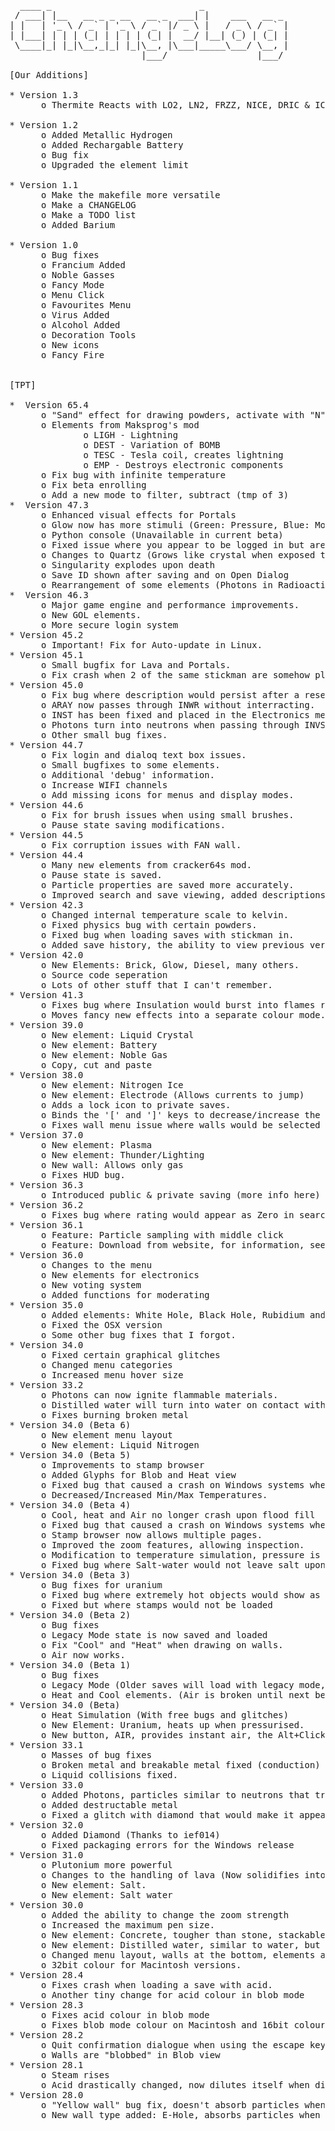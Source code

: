 <pre>

  ____ _                            _                
 / ___| |__   __ _ _ __   __ _  ___| |    ___   __ _ 
| |   | '_ \ / _` | '_ \ / _` |/ _ \ |   / _ \ / _` |
| |___| | | | (_| | | | | (_| |  __/ |__| (_) | (_| |
 \____|_| |_|\__,_|_| |_|\__, |\___|_____\___/ \__, |
                         |___/                 |___/ 

[Our Additions]

* Version 1.3
      o Thermite Reacts with LO2, LN2, FRZZ, NICE, DRIC & ICE

* Version 1.2
      o Added Metallic Hydrogen
      o Added Rechargable Battery
      o Bug fix
      o Upgraded the element limit

* Version 1.1
      o Make the makefile more versatile
      o Make a CHANGELOG
      o Make a TODO list
      o Added Barium

* Version 1.0
      o Bug fixes
      o Francium Added
      o Noble Gasses
      o Fancy Mode
      o Menu Click
      o Favourites Menu
      o Virus Added
      o Alcohol Added
      o Decoration Tools
      o New icons
      o Fancy Fire


[TPT]

*  Version 65.4
      o "Sand" effect for drawing powders, activate with "N"
      o Elements from Maksprog's mod
              o LIGH - Lightning
              o DEST - Variation of BOMB
              o TESC - Tesla coil, creates lightning
              o EMP - Destroys electronic components
      o Fix bug with infinite temperature
      o Fix beta enrolling
      o Add a new mode to filter, subtract (tmp of 3)
*  Version 47.3
      o Enhanced visual effects for Portals
      o Glow now has more stimuli (Green: Pressure, Blue: Movement, Red: Heat)
      o Python console (Unavailable in current beta)
      o Fixed issue where you appear to be logged in but aren't.
      o Changes to Quartz (Grows like crystal when exposed to salt water)
      o Singularity explodes upon death
      o Save ID shown after saving and on Open Dialog
      o Rearrangement of some elements (Photons in Radioactive, Thunder in Explosive, etc)
*  Version 46.3
      o Major game engine and performance improvements.
      o New GOL elements.
      o More secure login system
* Version 45.2
      o Important! Fix for Auto-update in Linux.
* Version 45.1
      o Small bugfix for Lava and Portals.
      o Fix crash when 2 of the same stickman are somehow placed.
* Version 45.0
      o Fix bug where description would persist after a reset
      o ARAY now passes through INWR without interracting.
      o INST has been fixed and placed in the Electronics menu
      o Photons turn into neutrons when passing through INVS
      o Other small bug fixes.
* Version 44.7
      o Fix login and dialoq text box issues.
      o Small bugfixes to some elements.
      o Additional 'debug' information.
      o Increase WIFI channels
      o Add missing icons for menus and display modes.
* Version 44.6
      o Fix for brush issues when using small brushes.
      o Pause state saving modifications.
* Version 44.5
      o Fix corruption issues with FAN wall.
* Version 44.4
      o Many new elements from cracker64s mod.
      o Pause state is saved.
      o Particle properties are saved more accurately.
      o Improved search and save viewing, added descriptions and comments.
* Version 42.3
      o Changed internal temperature scale to kelvin.
      o Fixed physics bug with certain powders.
      o Fixed bug when loading saves with stickman in.
      o Added save history, the ability to view previous versions of saves.
* Version 42.0
      o New Elements: Brick, Glow, Diesel, many others.
      o Source code seperation
      o Lots of other stuff that I can't remember.
* Version 41.3
      o Fixes bug where Insulation would burst into flames randomly
      o Moves fancy new effects into a separate colour mode.
* Version 39.0
      o New element: Liquid Crystal
      o New element: Battery
      o New element: Noble Gas
      o Copy, cut and paste
* Version 38.0
      o New element: Nitrogen Ice
      o New element: Electrode (Allows currents to jump)
      o Adds a lock icon to private saves.
      o Binds the '[' and ']' keys to decrease/increase the cursor size for those without scroll wheels.
      o Fixes wall menu issue where walls would be selected by accident.
* Version 37.0
      o New element: Plasma
      o New element: Thunder/Lighting
      o New wall: Allows only gas
      o Fixes HUD bug.
* Version 36.3
      o Introduced public & private saving (more info here)
* Version 36.2
      o Fixes bug where rating would appear as Zero in search.
* Version 36.1
      o Feature: Particle sampling with middle click
      o Feature: Download from website, for information, see the "Announcement" forum section.
* Version 36.0
      o Changes to the menu
      o New elements for electronics
      o New voting system
      o Added functions for moderating
* Version 35.0
      o Added elements: White Hole, Black Hole, Rubidium and Liquid Rubidium
      o Fixed the OSX version
      o Some other bug fixes that I forgot.
* Version 34.0
      o Fixed certain graphical glitches
      o Changed menu categories
      o Increased menu hover size
* Version 33.2
      o Photons can now ignite flammable materials.
      o Distilled water will turn into water on contact with water.
      o Fixes burning broken metal
* Version 34.0 (Beta 6)
      o New element menu layout
      o New element: Liquid Nitrogen
* Version 34.0 (Beta 5)
      o Improvements to stamp browser
      o Added Glyphs for Blob and Heat view
      o Fixed bug that caused a crash on Windows systems when using the wall tool in the window edges.(Fixed more than last time)
      o Decreased/Increased Min/Max Temperatures.
* Version 34.0 (Beta 4)
      o Cool, heat and Air no longer crash upon flood fill
      o Fixed bug that caused a crash on Windows systems when using the wall tool in the window edges.
      o Stamp browser now allows multiple pages.
      o Improved the zoom features, allowing inspection.
      o Modification to temperature simulation, pressure is now taken into account with transitions from liquid to gas and vice-versa
      o Fixed bug where Salt-water would not leave salt upon evaporation
* Version 34.0 (Beta 3)
      o Bug fixes for uranium
      o Fixed bug where extremely hot objects would show as black
      o Fixed but where stamps would not be loaded
* Version 34.0 (Beta 2)
      o Bug fixes
      o Legacy Mode state is now saved and loaded
      o Fix "Cool" and "Heat" when drawing on walls.
      o Air now works.
* Version 34.0 (Beta 1)
      o Bug fixes
      o Legacy Mode (Older saves will load with legacy mode, preserving the functionality of the older powder toy)
      o Heat and Cool elements. (Air is broken until next beta.)
* Version 34.0 (Beta)
      o Heat Simulation (With free bugs and glitches)
      o New Element: Uranium, heats up when pressurised.
      o New button, AIR, provides instant air, the Alt+Click and Middle Click can be used as a shortcut
* Version 33.1
      o Masses of bug fixes
      o Broken metal and breakable metal fixed (conduction)
      o Liquid collisions fixed.
* Version 33.0
      o Added Photons, particles similar to neutrons that travel in straight lines
      o Added destructable metal
      o Fixed a glitch with diamond that would make it appear invisible to air pressure.
* Version 32.0
      o Added Diamond (Thanks to ief014)
      o Fixed packaging errors for the Windows release
* Version 31.0
      o Plutonium more powerful
      o Changes to the handling of lava (Now solidifies into the same material it was melted from).
      o New element: Salt.
      o New element: Salt water
* Version 30.0
      o Added the ability to change the zoom strength
      o Increased the maximum pen size.
      o New element: Concrete, tougher than stone, stackable.
      o New element: Distilled water, similar to water, but doesn't conduct electricity
      o Changed menu layout, walls at the bottom, elements at the top (to allow for more future elements)
      o 32bit colour for Macintosh versions.
* Version 28.4
      o Fixes crash when loading a save with acid.
      o Another tiny change for acid colour in blob mode
* Version 28.3
      o Fixes acid colour in blob mode
      o Fixes blob mode colour on Macintosh and 16bit colour systems
* Version 28.2
      o Quit confirmation dialogue when using the escape key
      o Walls are "blobbed" in Blob view
* Version 28.1
      o Steam rises
      o Acid drastically changed, now dilutes itself when dissolving other particles
* Version 28.0
      o "Yellow wall" bug fix, doesn't absorb particles when placed above another wall type.
      o New wall type added: E-Hole, absorbs particles when unpowered, released them when powered.

</pre>
